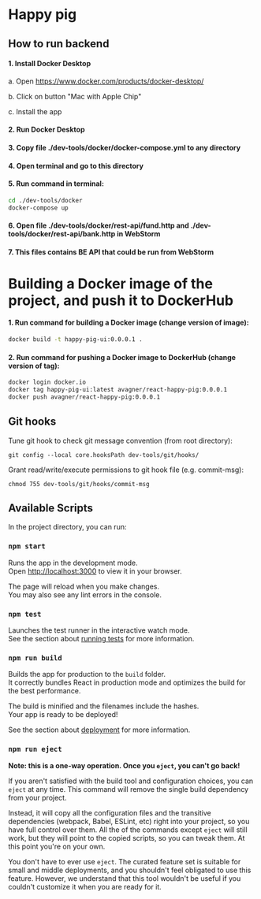 # Happy pig

## How to run backend

#### 1. Install Docker Desktop

a. Open https://www.docker.com/products/docker-desktop/

b. Click on button "Mac with Apple Chip"

c. Install the app

#### 2. Run Docker Desktop

#### 3. Copy file ./dev-tools/docker/docker-compose.yml to any directory

#### 4. Open terminal and go to this directory

#### 5. Run command in terminal:

```bash
cd ./dev-tools/docker
docker-compose up
```

#### 6. Open file ./dev-tools/docker/rest-api/fund.http and ./dev-tools/docker/rest-api/bank.http in WebStorm

#### 7. This files contains BE API that could be run from WebStorm

# Building a Docker image of the project, and push it to DockerHub

#### 1. Run command for building a Docker image (change version of image):

```bash
docker build -t happy-pig-ui:0.0.0.1 .
```

#### 2. Run command for pushing a Docker image to DockerHub (change version of tag):

```bash
docker login docker.io
docker tag happy-pig-ui:latest avagner/react-happy-pig:0.0.0.1
docker push avagner/react-happy-pig:0.0.0.1
```

## Git hooks

Tune git hook to check git message convention (from root directory):

```shell
git config --local core.hooksPath dev-tools/git/hooks/
```
Grant read/write/execute permissions to git hook file (e.g. commit-msg):
```shell
chmod 755 dev-tools/git/hooks/commit-msg
```

## Available Scripts

In the project directory, you can run:

### `npm start`

Runs the app in the development mode.\
Open [http://localhost:3000](http://localhost:3000) to view it in your browser.

The page will reload when you make changes.\
You may also see any lint errors in the console.

### `npm test`

Launches the test runner in the interactive watch mode.\
See the section about [running tests](https://facebook.github.io/create-react-app/docs/running-tests) for more information.

### `npm run build`

Builds the app for production to the `build` folder.\
It correctly bundles React in production mode and optimizes the build for the best performance.

The build is minified and the filenames include the hashes.\
Your app is ready to be deployed!

See the section about [deployment](https://facebook.github.io/create-react-app/docs/deployment) for more information.

### `npm run eject`

**Note: this is a one-way operation. Once you `eject`, you can't go back!**

If you aren't satisfied with the build tool and configuration choices, you can `eject` at any time. This command will remove the single build dependency from your project.

Instead, it will copy all the configuration files and the transitive dependencies (webpack, Babel, ESLint, etc) right into your project, so you have full control over them. All the of the commands except `eject` will still work, but they will point to the copied scripts, so you can tweak them. At this point you're on your own.

You don't have to ever use `eject`. The curated feature set is suitable for small and middle deployments, and you shouldn't feel obligated to use this feature. However, we understand that this tool wouldn't be useful if you couldn't customize it when you are ready for it.
